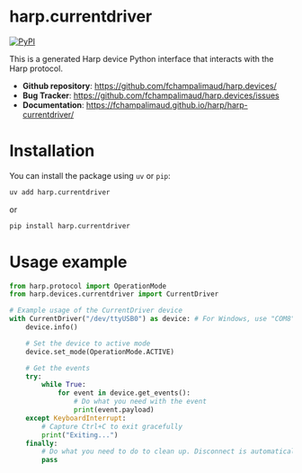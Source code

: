 # harp.currentdriver

[![PyPI](https://img.shields.io/pypi/v/harp.currentdriver)](https://pypi.org/project/harp.currentdriver/)

This is a generated Harp device Python interface that interacts with the Harp protocol.

- **Github repository**: <https://github.com/fchampalimaud/harp.devices/>
- **Bug Tracker**: <https://github.com/fchampalimaud/harp.devices/issues>
- **Documentation**: <https://fchampalimaud.github.io/harp/harp-currentdriver/>

# Installation
You can install the package using `uv` or `pip`:

```bash
uv add harp.currentdriver
```
or

```bash
pip install harp.currentdriver
```

# Usage example

```python
from harp.protocol import OperationMode
from harp.devices.currentdriver import CurrentDriver

# Example usage of the CurrentDriver device
with CurrentDriver("/dev/ttyUSB0") as device: # For Windows, use "COM8" or similar
    device.info()

    # Set the device to active mode
    device.set_mode(OperationMode.ACTIVE)

    # Get the events
    try:
        while True:
            for event in device.get_events():
                # Do what you need with the event
                print(event.payload)
    except KeyboardInterrupt:
        # Capture Ctrl+C to exit gracefully
        print("Exiting...")
    finally:
        # Do what you need to do to clean up. Disconnect is automatically called with the "with" statement.
        pass
```